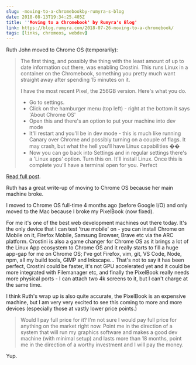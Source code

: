 ```yaml
---
slug: -moving-to-a-chromebookby-rumyra-s-blog
date: 2018-08-13T19:34:25.405Z
title: ''Moving to a Chromebook' by Rumyra's Blog'
link: https://blog.rumyra.com/2018-07-26-moving-to-a-chromebook/
tags: [links, chromeos, webdev]
---
```

Ruth John moved to Chrome OS (temporarily):

> The first thing, and possibly the thing with the least amount of up to date information out there, was enabling Crostini. This runs Linux in a container on the Chromebook, something you pretty much want straight away after spending 15 minutes on it.
> 
> I have the most recent Pixel, the 256GB version. Here's what you do.
> 
> * Go to settings.
> * Click on the hamburger menu (top left) - right at the bottom it says 'About Chrome OS'
> * Open this and there's an option to put your machine into dev mode
> * It'll restart and you'll be in dev mode - this is much like running Canary over Chrome and possibly turning on a couple of flags. It may crash, but what the hell you'll have Linux capabilities &#xd83d;&#xde03;
> * Now you can go back into Settings and in regular settings there's a 'Linux apps' option. Turn this on. It'll install Linux.
> Once this is complete you'll have a terminal open for you. Perfect

[Read full post](https://blog.rumyra.com/2018-07-26-moving-to-a-chromebook/).

Ruth has a great write-up of moving to Chrome OS because her main machine broke.

I moved to Chrome OS full-time 4 months ago (before Google I/O) and only moved to the Mac because I broke my PixelBook (now fixed).

For me it's one of the best web development machines out there today. It's the only device that I can test 'true mobile' on - you can install Chrome on Mobile on it, Firefox Mobile, Samsung Browser, Brave etc via the ARC platform. Crostini is also a game changer for Chrome OS as it brings a lot of the Linux App ecosystem to Chrome OS and it really starts to fill a huge app-gap for me on Chrome OS; I've got Firefox, vim, git, VS Code, Node, npm, all my build tools, GIMP and Inkscape... That's not to say it has been perfect, Crostini could be faster, it's not GPU accelerated yet and it could be more integrated with Filemanager etc, and finally the PixelBook really needs more physical ports - I can attach two 4k screens to it, but I can't charge at the same time.

I think Ruth's wrap up is also quite accurate, the PixelBook is an expensive machine, but I am very very excited to see this coming to more and more devices (especially those at vastly lower price points.)

> Would I pay full price for it? I'm not sure I would pay full price for anything on the market right now. Point me in the direction of a system that will run my graphics software and makes a good dev machine (with minimal setup) and lasts more than 18 months, point me in the direction of a worthy investment and I will pay the money.

Yup.
